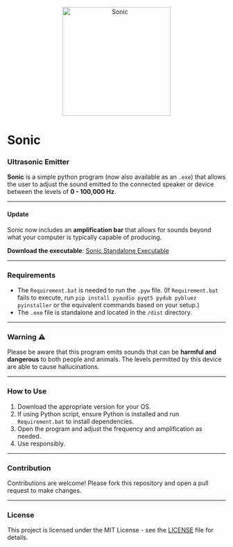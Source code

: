 <div align="center">
  <img src="https://lh3.googleusercontent.com/kZ-YQTlfPU2s4d5HkbT2lfwOcZOHjeSgXL3YzzUldKZBCCPeDhk8SrYZSt3P0V7RVHNE0bQuwKEGcMMqqF0PF5lHLm-vDWXP=s500" alt="Sonic" width="250">
</div>


# Sonic
### Ultrasonic Emitter

**Sonic** is a simple python program (now also available as an `.exe`) that allows
the user to adjust the sound emitted to the connected speaker or device 
between the levels of **0 - 100,000 Hz**.

---

#### **Update**
Sonic now includes an **amplification bar** that allows for sounds beyond what your computer is typically capable of producing.

**Download the executable**: [Sonic Standalone Executable](https://github.com/R-D-BioTech-Alaska/Sonic/tree/main/dist)

---

### Requirements
- The `Requirement.bat` is needed to run the `.pyw` file.
  (If `Requirement.bat` fails to execute, run `pip install pyaudio pyqt5 pydub pybluez pyinstaller` or the equivalent commands based on your setup.)
- The `.exe` file is standalone and located in the `/dist` directory.

---

### **Warning** :warning:
Please be aware that this program emits sounds that can be **harmful and dangerous** to both people and animals. The levels permitted by this device are able to cause hallucinations.


---

### How to Use
1. Download the appropriate version for your OS.
2. If using Python script, ensure Python is installed and run `Requirement.bat` to install dependencies.
3. Open the program and adjust the frequency and amplification as needed.
4. Use responsibly.

---

### Contribution
Contributions are welcome! Please fork this repository and open a pull request to make changes.

---

### License
This project is licensed under the MIT License - see the [LICENSE](LICENSE) file for details.

